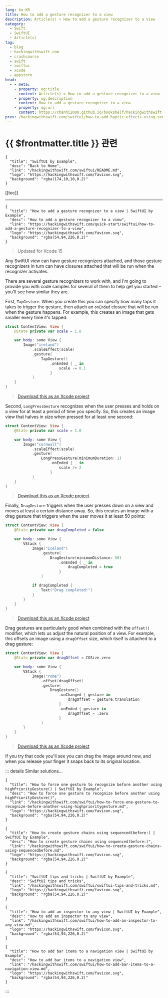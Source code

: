 ```yaml
---
lang: ko-KR
title: How to add a gesture recognizer to a view
description: Article(s) > How to add a gesture recognizer to a view
category:
  - Swift
  - SwiftUI
  - Article(s)
tag: 
  - blog
  - hackingwithswift.com
  - crashcourse
  - swift
  - swiftui
  - xcode
  - appstore
head:
  - - meta:
    - property: og:title
      content: Article(s) > How to add a gesture recognizer to a view
    - property: og:description
      content: How to add a gesture recognizer to a view
    - property: og:url
      content: https://chanhi2000.github.io/bookshelf/hackingwithswift.com/swiftui/how-to-add-a-gesture-recognizer-to-a-view.html
prev: /hackingwithswift.com/swiftui/how-to-add-haptic-effects-using-sensory-feedback.md
---
```


# {{ $frontmatter.title }} 관련

```component VPCard
{
  "title": "SwiftUI by Example",
  "desc": "Back to Home",
  "link": "/hackingwithswift.com/swiftui/README.md",
  "logo": "https://hackingwithswift.com/favicon.svg",
  "background": "rgba(174,10,10,0.2)"
}
```

[[toc]]

---

```component VPCard
{
  "title": "How to add a gesture recognizer to a view | SwiftUI by Example",
  "desc": "How to add a gesture recognizer to a view",
  "link": "https://hackingwithswift.com/quick-start/swiftui/how-to-add-a-gesture-recognizer-to-a-view",
  "logo": "https://hackingwithswift.com/favicon.svg",
  "background": "rgba(54,94,226,0.2)"
}
```

> Updated for Xcode 15

Any SwiftUI view can have gesture recognizers attached, and those gesture recognizers in turn can have closures attached that will be run when the recognizer activates.

There are several gesture recognizers to work with, and I'm going to provide you with code samples for several of them to help get you started – you'll see how similar they are.

First, `TapGesture`. When you create this you can specify how many taps it takes to trigger the gesture, then attach an `onEnded` closure that will be run when the gesture happens. For example, this creates an image that gets smaller every time it's tapped:

```swift
struct ContentView: View {
    @State private var scale = 1.0

    var body: some View {
        Image("ireland")
            .scaleEffect(scale)   
            .gesture(
                TapGesture()
                    .onEnded { _ in
                        scale -= 0.1
                    }
            )
    }
}
```

> [<FontIcon icon="fas fa-file-zipper"/>Download this as an Xcode project](https://hackingwithswift.com/files/projects/swiftui/how-to-add-a-gesture-recognizer-to-a-view-1.zip)

<VidStack src="https://hackingwithswift.com/img/books/quick-start/swiftui/how-to-add-a-gesture-recognizer-to-a-view-1~dark.mp4 "/>

Second, `LongPressGesture` recognizes when the user presses and holds on a view for at least a period of time you specify. So, this creates an image view that halves in size when pressed for at least one second:

```swift
struct ContentView: View {
    @State private var scale = 1.0

    var body: some View {
        Image("cornwall")
            .scaleEffect(scale)
            .gesture(
                LongPressGesture(minimumDuration: 1)
                    .onEnded { _ in
                        scale /= 2
                    }
            )
    }
}
```

> [<FontIcon icon="fas fa-file-zipper"/>Download this as an Xcode project](https://hackingwithswift.com/files/projects/swiftui/how-to-add-a-gesture-recognizer-to-a-view-2.zip)

<VidStack src="https://hackingwithswift.com/img/books/quick-start/swiftui/how-to-add-a-gesture-recognizer-to-a-view-2~dark.mp4" />

Finally, `DragGesture` triggers when the user presses down on a view and moves at least a certain distance away. So, this creates an image with a drag gesture that triggers when the user moves it at least 50 points:

```swift
struct ContentView: View {
    @State private var dragCompleted = false

    var body: some View {
        VStack {
            Image("iceland")
                .gesture(
                    DragGesture(minimumDistance: 50)
                        .onEnded { _ in
                            dragCompleted = true
                        }
                )

            if dragCompleted {
                Text("Drag completed!")
            }
        }
    }
}
```

> [<FontIcon icon="fas fa-file-zipper"/>Download this as an Xcode project](https://hackingwithswift.com/files/projects/swiftui/how-to-add-a-gesture-recognizer-to-a-view-3.zip)

<VidStack src="https://hackingwithswift.com/img/books/quick-start/swiftui/how-to-add-a-gesture-recognizer-to-a-view-3~dark.mp4" />

Drag gestures are particularly good when combined with the `offset()` modifier, which lets us adjust the natural position of a view. For example, this offsets an image using a `dragOffset` size, which itself is attached to a drag gesture:

```swift
struct ContentView: View {
    @State private var dragOffset = CGSize.zero

    var body: some View {
        VStack {
            Image("rome")
                .offset(dragOffset)
                .gesture(
                    DragGesture()
                        .onChanged { gesture in
                            dragOffset = gesture.translation
                        }
                        .onEnded { gesture in
                            dragOffset = .zero
                        }
                )
        }
    }
}
```

> [<FontIcon icon="fas fa-file-zipper"/>Download this as an Xcode project](https://hackingwithswift.com/files/projects/swiftui/how-to-add-a-gesture-recognizer-to-a-view-4.zip)

<VidStack src="https://hackingwithswift.com/img/books/quick-start/swiftui/how-to-add-a-gesture-recognizer-to-a-view-4~dark.mp4" />

If you try that code you'll see you can drag the image around now, and when you release your finger it snaps back to its original location.

::: details Similar solutions…

```component VPCard
{
  "title": "How to force one gesture to recognize before another using highPriorityGesture() | SwiftUI by Example",
  "desc": "How to force one gesture to recognize before another using highPriorityGesture()",
  "link": "/hackingwithswift.com/swiftui/how-to-force-one-gesture-to-recognize-before-another-using-highprioritygesture.md",
  "logo": "https://hackingwithswift.com/favicon.svg",
  "background": "rgba(54,94,226,0.2)"
}
```

```component VPCard
{
  "title": "How to create gesture chains using sequenced(before:) | SwiftUI by Example",
  "desc": "How to create gesture chains using sequenced(before:)",
  "link": "/hackingwithswift.com/swiftui/how-to-create-gesture-chains-using-sequencedbefore.md",
  "logo": "https://hackingwithswift.com/favicon.svg",
  "background": "rgba(54,94,226,0.2)"
}
```

```component VPCard
{
  "title": "SwiftUI tips and tricks | SwiftUI by Example",
  "desc": "SwiftUI tips and tricks",
  "link": "/hackingwithswift.com/swiftui/swiftui-tips-and-tricks.md",
  "logo": "https://hackingwithswift.com/favicon.svg",
  "background": "rgba(54,94,226,0.2)"
}
```

```component VPCard
{
  "title": "How to add an inspector to any view | SwiftUI by Example",
  "desc": "How to add an inspector to any view",
  "link": "/hackingwithswift.com/swiftui/how-to-add-an-inspector-to-any-view.md",
  "logo": "https://hackingwithswift.com/favicon.svg",
  "background": "rgba(54,94,226,0.2)"
}
```

```component VPCard
{
  "title": "How to add bar items to a navigation view | SwiftUI by Example",
  "desc": "How to add bar items to a navigation view",
  "link": "/hackingwithswift.com/swiftui/how-to-add-bar-items-to-a-navigation-view.md",
  "logo": "https://hackingwithswift.com/favicon.svg",
  "background": "rgba(54,94,226,0.2)"
}
```

:::

